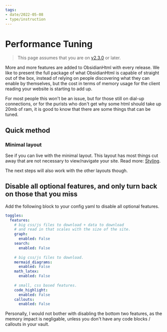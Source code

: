 ```yaml
---
tags:
- date/2022-05-08
- type/instruction
---
```

# Performance Tuning   
   
   
> This page assumes that you are on [v2.3.0](/not_created.md) or later.   
   
More and more features are added to ObsidianHtml with every release. We like to present the full package of what ObsidianHtml is capable of straight out of the box, instead of relying on people discovering what they can enable by themselves, but the cost in terms of memory usage for the client reading your website is starting to add up.    
   
For most people this won't be an issue, but for those still on dial-up connections, or for the purists who don't get why some html should take up 20mb of ram, it is good to know that there are some things that can be tuned.   
   
## Quick method   
### Minimal layout   
See if you can live with the minimal layout. This layout has most things cut away that are not necessary to view/navigate your site. Read more: [Styling](../../Configurations/Styling/Styling.md#minimal).   
   
The next steps will also work with the other layouts though.   
   
## Disable all optional features, and only turn back on those that you miss   
Add the following block to your config yaml to disable all optional features.   
   
``` yaml
toggles:
  features:
	# big css/js files to download + data to download 
	# and read in that scales with the size of the site.
    graph:
      enabled: False
    search:
      enabled: False
      
	# big css/js files to download.
    mermaid_diagrams:
      enabled: False
    math_latex:
      enabled: False
    
    # small, css based features.
    code_highlight:
      enabled: False
    callouts:
      enabled: False
```
   
   
Personally, I would not bother with disabling the bottom two features, as the memory impact is negligable, unless you don't have  any code blocks / callouts in your vault.
